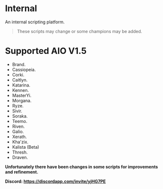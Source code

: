 # Internal
An internal scripting platform.

> These scripts may change or some champions may be added.

# Supported AIO V1.5
  * Brand.
  * Cassiopeia.
  * Corki.
  * Caitlyn.
  * Katarina.
  * Kennen.
  * MasterYi.
  * Morgana.
  * Ryze.
  * Sivir.
  * Soraka.
  * Teemo.
  * Riven.
  * Galio.
  * Xerath.
  * Kha'zix.
  * Kalista (Beta)
  * Thresh.
  * Draven.

**Unfortunately there have been changes in some scripts for improvements and refinement.**

**Discord: https://discordapp.com/invite/yjHG7PE**
